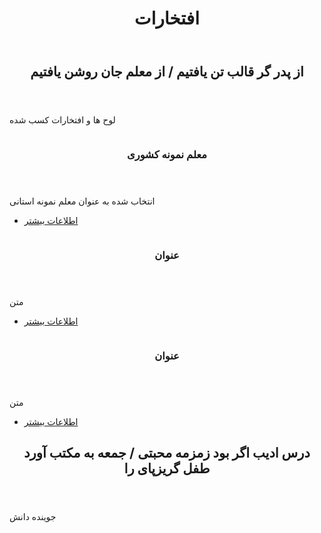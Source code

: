 ﻿---
title: افتخارات
layout: landing
description: 'افتخارات کسب شده'
image: assets/images/school.jpg
nav-menu: true
---

<!-- Main -->
<div id="main">

<!-- One -->
<section id="one">
	<div class="inner">
		<header class="major">
			<h2>از پدر گر قالب تن یافتیم / از معلم جان روشن یافتیم‌</h2>
		</header>
		<p>لوح ها و افتخارات کسب شده</p>
	</div>
</section>

<!-- Two -->
<section id="two" class="spotlights">
	<section>
		<a href="generic.html" class="image">
			<img src="{% link assets/images/teach.jpg %}" alt="" data-position="center center" />
		</a>
		<div class="content">
			<div class="inner">
				<header class="major">
					<h3>معلم نمونه کشوری</h3>
				</header>
				<p>انتخاب شده به عنوان معلم نمونه استانی</p>
				<ul class="actions">
					<li><a href="school.html" class="button">اطلاعات بیشتر</a></li>
				</ul>
			</div>
		</div>
	</section>
	<section>
		<a href="generic.html" class="image">
			<img src="{% link assets/images/teach.jpg %}" alt="" data-position="top center" />
		</a>
		<div class="content">
			<div class="inner">
				<header class="major">
					<h3>عنوان</h3>
				</header>
				<p>متن</p>
				<ul class="actions">
					<li><a href="school.html" class="button">اطلاعات بیشتر</a></li>
				</ul>
			</div>
		</div>
	</section>
	<section>
		<a href="generic.html" class="image">
			<img src="{% link assets/images/teach.jpg %}" alt="" data-position="top center" />
		</a>
		<div class="content">
			<div class="inner">
				<header class="major">
					<h3>عنوان</h3>
				</header>
				<p>متن</p>
				<ul class="actions">
					<li><a href="school.html" class="button">اطلاعات بیشتر</a></li>
				</ul>
			</div>
		</div>
	</section>
</section>

<!-- Three -->
<section id="three">
	<div class="inner">
		<header class="major">
			<h2>درس ادیب اگر بود زمزمه محبتی / جمعه به مکتب آورد طفل گریزپای را</h2>
		</header>
		<p>جوینده دانش</p>
	</div>
</section>

</div>
